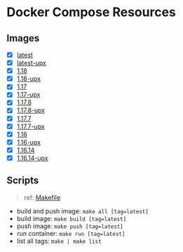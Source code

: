 # Docker Compose Resources

## Images

- [x] [latest](./latest/Dockerfile)
- [x] [latest-upx](./latest-upx/Dockerfile)
- [x] [1.18](./1.18/Dockerfile)
- [x] [1.18-upx]((./1.18-upx/Dockerfile))
- [x] [1.17](./1.17/Dockerfile)
- [x] [1.17-upx]((./1.17-upx/Dockerfile))
- [x] [1.17.8](./1.17.8/Dockerfile)
- [x] [1.17.8-upx]((./1.17.8-upx/Dockerfile))
- [x] [1.17.7](./1.17.7/Dockerfile)
- [x] [1.17.7-upx]((./1.17.7-upx/Dockerfile))
- [x] [1.16](./1.16/Dockerfile)
- [x] [1.16-upx]((./1.16-upx/Dockerfile))
- [x] [1.16.14](./1.16.14/Dockerfile)
- [x] [1.16.14-upx]((./1.16.14-upx/Dockerfile))

## Scripts

>ref: [Makefile](./Makefile)

- build and push image: `make all [tag=latest]`
- build image: `make build [tag=latest]`
- push image: `make push [tag=latest]`
- run container: `make run [tag=latest]`
- list all tags: `make | make list`
